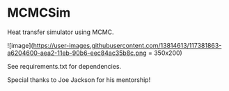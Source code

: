 # MCMCSim
Heat transfer simulator using MCMC.

![image](https://user-images.githubusercontent.com/13814613/117381863-a6204600-aea2-11eb-90b6-eec84ac35b8c.png = 350x200)


See requirements.txt for dependencies.

Special thanks to Joe Jackson for his mentorship!

